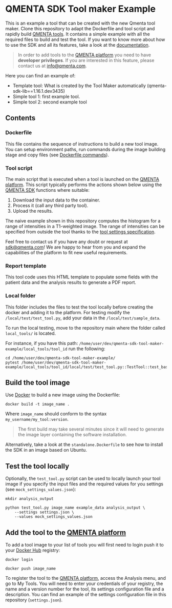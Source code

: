 # QMENTA SDK Tool maker Example

This is an example a tool that can be created with the new Qmenta tool maker. Clone this repository to adapt the Dockerfile and tool script and rapidly build [QMENTA tools](https://platform.qmenta.com/). It contains a simple example with all the required files to build and test the tool. If you want to know more about how to use the SDK and all its features, take a look at the [documentation](https://docs.qmenta.com/sdk).

> In order to add tools to the [QMENTA platform](https://platform.qmenta.com/) you need to have **developer privileges**. If you are interested in this feature, please contact us at info@qmenta.com.

Here you can find an example of:

- Template tool: What is created by the Tool Maker automatically (qmenta-sdk-lib==1.16.1.dev3435)
- Simple tool 1: first example tool.
- Simple tool 2: second example tool

## Contents
### Dockerfile

This file contains the sequence of instructions to build a new tool image. You can setup environment paths, run commands during the image building stage and copy files (see [Dockerfile commands](https://docs.docker.com/get-started/part2/)).

### Tool script

The main script that is executed when a tool is launched on the [QMENTA platform](https://platform.qmenta.com/). This script typically performs the actions shown below using the [QMENTA SDK](https://docs.qmenta.com/sdk) functions where suitable:

1. Download the input data to the container.
2. Process it (call any third party tool).
3. Upload the results.

The naive example shown in this repository computes the histogram for a range of intensities in a T1-weighted image. The range of intensities can be specified from outside the tool thanks to the [tool settings specification](https://docs.qmenta.com/sdk/6_settings.html#).

Feel free to contact us if you have any doubt or request at sdk@qmenta.com! We are happy to hear from you and expand the capabilities of the platform to fit new useful requirements.

### Report template

This tool code uses this HTML template to populate some fields with the patient data and the analysis results to generate a PDF report.

### Local folder

This folder includes the files to test the tool locally before creating the docker and adding it to the platform.
For testing modify the `/local/test/test_tool.py`, add your data in the `/local/test/sample_data`.

To run the local testing, move to the repository main where the folder called `local_tools/` is located.

For instance, if you have this path: `/home/user/dev/qmenta-sdk-tool-maker-example/local_tools/tool_id`
run the following:
~~~~
cd /home/user/dev/qmenta-sdk-tool-maker-example/
pytest /home/user/dev/qmenta-sdk-tool-maker-example/local_tools/tool_id/local/test/test_tool.py::TestTool::test_basic_call
~~~~

## Build the tool image

Use [Docker](https://www.docker.com/get-docker) to build a new image using the Dockerfile:
~~~~
docker build -t image_name .
~~~~
Where `image_name` should conform to the syntax `my_username/my_tool:version`.

> The first build may take several minutes since it will need to generate the image layer containing the software installation.

Alternatively, take a look at the `standalone.Dockerfile` to see how to install the SDK in an image based on Ubuntu.

## Test the tool locally

Optionally, the `test_tool.py` script can be used to locally launch your tool image if you specify the input files and the required values for you settings (see `mock_settings_values.json`):
~~~~
mkdir analysis_output

python test_tool.py image_name example_data analysis_output \
    --settings settings.json \
    --values mock_settings_values.json
~~~~

## Add the tool to the [QMENTA platform](https://platform.qmenta.com/)

To add a tool image to your list of tools you will first need to login push it to your [Docker Hub](https://hub.docker.com/) registry:
~~~~
docker login

docker push image_name
~~~~
To register the tool to the [QMENTA platform](https://platform.qmenta.com/), access the Analysis menu, and go to My Tools. You will need to enter your credentials of your registry, the name and a version number for the tool, its settings configuration file and a description. You can find an example of the settings configuration file in this repository (`settings.json`).
